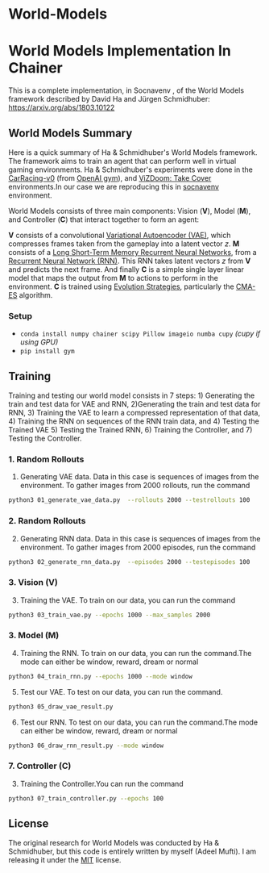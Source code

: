 # World-Models

# World Models Implementation In Chainer
This is a  complete implementation, in Socnavenv , of the World Models framework described by David Ha and Jürgen Schmidhuber: https://arxiv.org/abs/1803.10122



## World Models Summary

Here is a quick summary of Ha & Schmidhuber's World Models framework. The framework aims to train an agent that can perform well in virtual gaming environments. Ha & Schmidhuber's experiments were done in the [CarRacing-v0](https://gym.openai.com/envs/CarRacing-v0/) (from [OpenAI gym](https://gym.openai.com/)), and [ViZDoom: Take Cover](https://github.com/mwydmuch/ViZDoom/tree/master/scenarios#take-cover) environments.In our case we are reproducing this in [socnavenv](https://github.com/robocomp/gsoc22-socnavenv) environment.


World Models consists of three main components: Vision (**V**), Model (**M**), and Controller (**C**) that interact together to form an agent:


 
**V** consists of a convolutional [Variational Autoencoder (VAE)](https://arxiv.org/abs/1606.05908), which compresses frames taken from the gameplay into a latent vector *z*. **M** consists of a [Long Short-Term Memory Recurrent Neural Networks](https://arxiv.org/pdf/1909.09586.pdf), from a [Recurrent Neural Network (RNN)](https://en.wikipedia.org/wiki/Recurrent_neural_network). This RNN takes latent vectors *z* from **V** and predicts the next frame. And finally **C** is a simple single layer linear model that maps the output from **M** to actions to perform in the environment. **C** is trained using [Evolution Strategies](https://blog.openai.com/evolution-strategies/), particularly the [CMA-ES](https://arxiv.org/abs/1604.00772) algorithm.



### Setup

* `conda install numpy chainer scipy Pillow imageio numba cupy`  *(cupy if using GPU)*  
* `pip install gym`




## Training

Training and testing our world model consists in 7 steps: 1) Generating the train and test data for VAE and RNN, 2)Generating the train and test data for RNN, 3) Training the VAE to learn a compressed representation of that data, 4) Training the RNN on sequences of the RNN train data, and 4) Testing the Trained VAE 5) Testing the Trained RNN, 6) Training the Controller, and 7) Testing the Controller.

### 1. Random Rollouts
1) Generating VAE data. Data in this case is sequences of images from the environment. To gather images from 2000 rollouts, run the command 

```sh
python3 01_generate_vae_data.py  --rollouts 2000 --testrollouts 100
```
### 2. Random Rollouts
2) Generating RNN data. Data in this case is sequences of images from the environment. To gather images from 2000 episodes, run the command 

```sh
python3 02_generate_rnn_data.py  --episodes 2000 --testepisodes 100
```
### 3. Vision (V)
3) Training the VAE. To train on our data, you can run the command

```sh
python3 03_train_vae.py --epochs 1000 --max_samples 2000
```
### 3. Model (M)
4) Training the RNN. To train on our data, you can run the command.The mode can either be window, reward, dream or normal

```sh
python3 04_train_rnn.py --epochs 1000 --mode window
```


5) Test our VAE. To test on our data, you can run the command.

```sh
python3 05_draw_vae_result.py 
```


6) Test our RNN. To test on our data, you can run the command.The mode can either be window, reward, dream or normal

```sh
python3 06_draw_rnn_result.py --mode window
```

### 7. Controller (C)

3) Training the Controller.You can run the command

```sh
python3 07_train_controller.py --epochs 100
```



## License

The original research for World Models was conducted by Ha & Schmidhuber, but this code is entirely written by myself (Adeel Mufti). I am releasing it under the [MIT](https://opensource.org/licenses/MIT) license.
